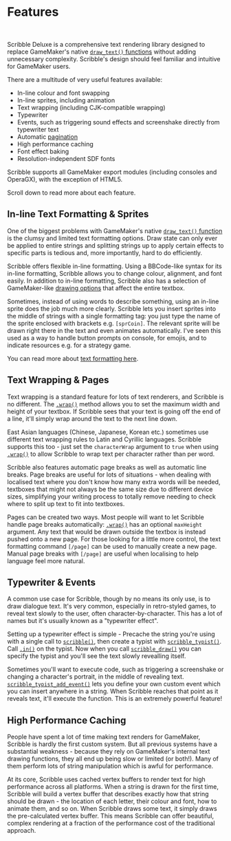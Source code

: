 # Features

&nbsp;

Scribble Deluxe is a comprehensive text rendering library designed to replace GameMaker's native [`draw_text()` functions](https://manual.yoyogames.com/GameMaker_Language/GML_Reference/Drawing/Text/Text.htm) without adding unnecessary complexity. Scribble's design should feel familiar and intuitive for GameMaker users.

There are a multitude of very useful features available:
- In-line colour and font swapping
- In-line sprites, including animation
- Text wrapping (including CJK-compatible wrapping)
- Typewriter
- Events, such as triggering sound effects and screenshake directly from typewriter text
- Automatic [pagination](https://en.wikipedia.org/wiki/Pagination)
- High performance caching
- Font effect baking
- Resolution-independent SDF fonts

Scribble supports all GameMaker export modules (including consoles and OperaGX), with the exception of HTML5.

Scroll down to read more about each feature.

## In-line Text Formatting & Sprites

One of the biggest problems with GameMaker's native [`draw_text()` function](https://manual.yoyogames.com/GameMaker_Language/GML_Reference/Drawing/Text/draw_text.htm) is the clumsy and limited text formatting options. Draw state can only ever be applied to entire strings and splitting strings up to apply certain effects to specific parts is tedious and, more importantly, hard to do efficiently.

Scribble offers flexible in-line formatting. Using a BBCode-like syntax for its in-line formatting, Scribble allows you to change colour, alignment, and font easily. In addition to in-line formatting, Scribble also has a selection of GameMaker-like [drawing options](scribble-methods) that affect the entire textbox.

Sometimes, instead of using words to describe something, using an in-line sprite does the job much more clearly. Scribble lets you insert sprites into the middle of strings with a single formatting tag: you just type the name of the sprite enclosed with brackets e.g. `[sprCoin]`. The relevant sprite will be drawn right there in the text and even animates automatically. I've seen this used as a way to handle button prompts on console, for emojis, and to indicate resources e.g. for a strategy game.

You can read more about [text formatting here](text-formatting).

## Text Wrapping & Pages

Text wrapping is a standard feature for lots of text renderers, and Scribble is no different. The [`.wrap()`](scribble-methods?id=wrapmaxwidth-maxheight-characterwrap-regenerator) method allows you to set the maximum width and height of your textbox. If Scribble sees that your text is going off the end of a line, it'll simply wrap around the text to the next line down.

East Asian languages (Chinese, Japanese, Korean etc.) sometimes use different text wrapping rules to Latin and Cyrillic languages. Scribble supports this too - just set the `characterWrap` argument to `true` when using [`.wrap()`](scribble-methods?id=wrapmaxwidth-maxheight-characterwrap-regenerator) to allow Scribble to wrap text per character rather than per word.

Scribble also features automatic page breaks as well as automatic line breaks. Page breaks are useful for lots of situations - when dealing with localised text where you don't know how many extra words will be needed, textboxes that might not always be the same size due to different device sizes, simplifying your writing process to totally remove needing to check where to split up text to fit into textboxes.

Pages can be created two ways. Most people will want to let Scribble handle page breaks automatically: [`.wrap()`](scribble-methods?id=wrapmaxwidth-maxheight-characterwrap-regenerator) has an optional `maxHeight` argument. Any text that would be drawn outside the textbox is instead pushed onto a new page. For those looking for a little more control, the text formatting command `[/page]` can be used to manually create a new page. Manual page breaks with `[/page]` are useful when localising to help language feel more natural.

## Typewriter & Events

A common use case for Scribble, though by no means its only use, is to draw dialogue text. It's very common, especially in retro-styled games, to reveal text slowly to the user, often character-by-character. This has a lot of names but it's usually known as a "typewriter effect".

Setting up a typewriter effect is simple - Precache the string you're using with a single call to [`scribble()`](scribble-methods), then create a typist with [`scribble_typist()`](typist-methods). Call [`.in()`](typist-methods?id=inspeed-smoothness) on the typist. Now when you call [`scribble_draw()`](scribble-methods?id=drawx-y) you can specify the typist and you'll see the text slowly revealling itself.

Sometimes you'll want to execute code, such as triggering a screenshake or changing a character's portrait, in the middle of revealing text. [`scribble_typist_add_event()`](misc-functions?id=scribble_typists_add_eventname-function) lets you define your own custom event which you can insert anywhere in a string. When Scribble reaches that point as it reveals text, it'll execute the function. This is an extremely powerful feature!

## High Performance Caching

People have spent a lot of time making text renders for GameMaker, Scribble is hardly the first custom system. But all previous systems have a substantial weakness - because they rely on GameMaker's internal text drawing functions, they all end up being slow or limited (or both!). Many of them perform lots of string manipulation which is awful for performance.

At its core, Scribble uses cached vertex buffers to render text for high performance across all platforms. When a string is drawn for the first time, Scribble will build a vertex buffer that describes exactly how that string should be drawn - the location of each letter, their colour and font, how to animate them, and so on. When Scribble draws some text, it simply draws the pre-calculated vertex buffer. This means Scribble can offer beautiful, complex rendering at a fraction of the performance cost of the traditional approach.

